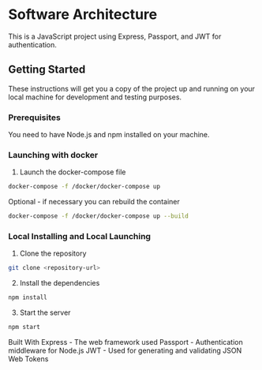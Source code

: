 # Software Architecture

This is a JavaScript project using Express, Passport, and JWT for authentication.

## Getting Started

These instructions will get you a copy of the project up and running on your local machine for development and testing purposes.

### Prerequisites

You need to have Node.js and npm installed on your machine.

### Launching with docker

1. Launch the docker-compose file

```sh
docker-compose -f /docker/docker-compose up
```

Optional - if necessary you can rebuild the container

```sh
docker-compose -f /docker/docker-compose up --build
```

### Local Installing and Local Launching

1. Clone the repository

```sh
git clone <repository-url>
```

2. Install the dependencies

```sh
npm install
```

3. Start the server

```sh
npm start
```

Built With
Express - The web framework used
Passport - Authentication middleware for Node.js
JWT - Used for generating and validating JSON Web Tokens
